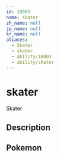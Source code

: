 ```yaml
---
id: 10003
name: skater
zh_name: null
jp_name: null
kr_name: null
aliases:
  - Skater
  - skater
  - ability/10003
  - ability/skater
---
```

# skater

Skater

## Description



## Pokemon



